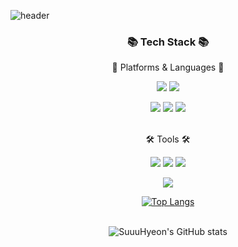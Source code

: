 ![header](https://capsule-render.vercel.app/api?type=waving&color=3BBAEAFF&height=300&section=header&text=Suhyeon🇰🇷&fontSize=85)
<div align="center">


  

  ### 📚 Tech Stack 📚

📝 Platforms & Languages 📝<br><p>
<img src="https://img.shields.io/badge/Java-3776AB?style=flat&logo=oracle&logoColor=white"/> 
<img src="https://img.shields.io/badge/Firebase-FFCA28?style=flat&logo=firebase&logoColor=white"/> 
<p>   
<img src="https://img.shields.io/badge/Android-3DDC84?style=flat&logo=android&logoColor=white"/>
<img src="https://img.shields.io/badge/Dart-02569B?style=flat&logo=flutter&logoColor=white"/>
<img src="https://img.shields.io/badge/MySQL-4479A1?style=flat&logo=mysql&logoColor=white"/> 
<br>  

<br>🛠 Tools 🛠<br><p>
<img src="https://img.shields.io/badge/IntelliJ IDEA-1E2A4E?style=flat&logo=intelliJ IDEA&logoColor=white"/>
<img src="https://img.shields.io/badge/MacOS-000000?style=flat&logo=MacOS&logoColor=white"/>
<img src="https://img.shields.io/badge/Xcode-E61845?style=flat&logo=Xcode&logoColor=white"/>
<p>
<img src="https://img.shields.io/badge/Eclipse IDE-7B68EE?style=flat&logo=Eclipse IDE&logoColor=white"/>
<br>

</div>
<div align="center">
  
[![Top Langs](https://github-readme-stats.vercel.app/api/top-langs/?username=SuuuHyeon&layout=compact)](https://github.com/SuuuHyeon/github-readme-stats)
<br><br>
  
![SuuuHyeon's GitHub stats](https://github-readme-stats.vercel.app/api?username=SuuuHyeon&show_icons=true&theme=dark)
</div>
